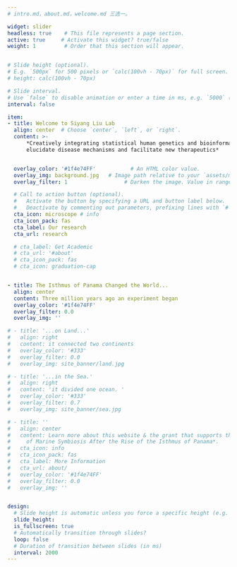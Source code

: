 ```yaml
---
# intro.md，about.md，welcome.md 三选一。

widget: slider 
headless: true    # This file represents a page section.
active: true     # Activate this widget? true/false
weight: 1         # Order that this section will appear.


# Slide height (optional).
# E.g. `500px` for 500 pixels or `calc(100vh - 70px)` for full screen.
# height: calc(100vh - 70px)

# Slide interval.
# Use `false` to disable animation or enter a time in ms, e.g. `5000` (5s).
interval: false

item:
- title: Welcome to Siyang Liu Lab
  align: center  # Choose `center`, `left`, or `right`.
  content: >-
      *Creatively integrating statistical human genetics and bioinformatics to
      elucidate disease mechanisms and facilitate new therapeutics*


  overlay_color: '#1f4e74FF'           # An HTML color value.
  overlay_img: background.jpg   # Image path relative to your `assets/media/` folder.
  overlay_filter: 1                  # Darken the image. Value in range 0-1.

  # Call to action button (optional).
  #   Activate the button by specifying a URL and button label below.
  #   Deactivate by commenting out parameters, prefixing lines with `#`
  cta_icon: microscope # info
  cta_icon_pack: fas
  cta_label: Our research
  cta_url: research

  # cta_label: Get Academic
  # cta_url: '#about'
  # cta_icon_pack: fas
  # cta_icon: graduation-cap


- title: The Isthmus of Panama Changed the World...
  align: center 
  content: Three million years ago an experiment began
  overlay_color: '#1f4e74FF'
  overlay_filter: 0.0
  overlay_img: ''

# - title: '...on Land...'
#   align: right 
#   content: it connected two continents
#   overlay_color: '#333'
#   overlay_filter: 0.0
#   overlay_img: site_banner/land.jpg

# - title: '...in the Sea.'
#   align: right 
#   content: 'it divided one ocean. '
#   overlay_color: '#333'
#   overlay_filter: 0.7
#   overlay_img: site_banner/sea.jpg

# - title: ''
#   align: center 
#   content: Learn more about this website & the grant that supports the work---*Divergence
#     of Marine Symbiosis After the Rise of the Isthmus of Panama*.
#   cta_icon: info
#   cta_icon_pack: fas
#   cta_label: More Information
#   cta_url: about/
#   overlay_color: '#1f4e74FF'
#   overlay_filter: 0.0
#   overlay_img: ''


design:
  # Slide height is automatic unless you force a specific height (e.g. '400px')
  slide_height:
  is_fullscreen: true
  # Automatically transition through slides?
  loop: false
  # Duration of transition between slides (in ms)
  interval: 2000
---
```



